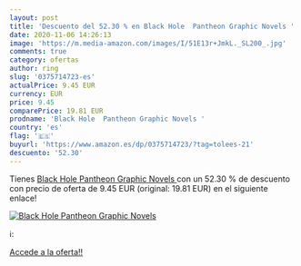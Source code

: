 ```yaml
---
layout: post
title: 'Descuento del 52.30 % en Black Hole  Pantheon Graphic Novels '
date: 2020-11-06 14:26:13
image: 'https://m.media-amazon.com/images/I/51E13r+JmkL._SL200_.jpg'
comments: true
category: ofertas
author: ring
slug: '0375714723-es'
actualPrice: 9.45 EUR
currency: EUR
price: 9.45
comparePrice: 19.81 EUR
prodname: 'Black Hole  Pantheon Graphic Novels '
country: 'es'
flag: '🇪🇸'
buyurl: 'https://www.amazon.es/dp/0375714723/?tag=tolees-21'
descuento: '52.30'
---
```


Tienes [Black Hole  Pantheon Graphic Novels ](https://www.amazon.es/dp/0375714723/?tag=tolees-21) con un 52.30 % de descuento con precio de oferta de 9.45 EUR (original: 19.81 EUR) en el siguiente enlace!

[![Black Hole  Pantheon Graphic Novels ](https://m.media-amazon.com/images/I/51E13r+JmkL._SL200_.jpg)](https://www.amazon.es/dp/0375714723/?tag=tolees-21)

ℹ️:


[Accede a la oferta!!](https://www.amazon.es/dp/0375714723/?tag=tolees-21)
